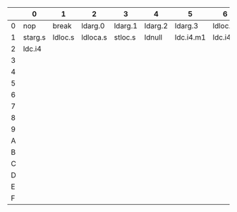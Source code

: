 | |0      |      1|       2|      3|      4|       5|       6|       7|       8|       9|       A|       B|       C|       D|       E|       F|
|-|-------|-------|--------|-------|-------|--------|--------|--------|--------|--------|--------|--------|--------|--------|--------|--------|
|0|nop    |break  |ldarg.0 |ldarg.1|ldarg.2|ldarg.3 |ldloc.0 |ldloc.1 |ldloc.2 |ldloc.3 |stloc.0 |stloc.1 |stloc.2 |stloc.3 |ldarg.s |ldarga.s|
|1|starg.s|ldloc.s|ldloca.s|stloc.s|ldnull|ldc.i4.m1|ldc.i4.0|ldc.i4.1|ldc.i4.2|ldc.i4.3|ldc.i4.4|ldc.i4.5|ldc.i4.6|ldc.i4.7|ldc.i4.8|ldc.i4.s|
|2|ldc.i4
|3|
|4|
|5|
|6|
|7|
|8|
|9|
|A|
|B|
|C|
|D|
|E|
|F|


